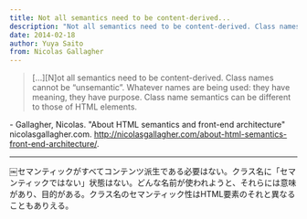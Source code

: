 ```yaml
---
title: Not all semantics need to be content-derived...
description: "Not all semantics need to be content-derived. Class names cannot be “unsemantic”. Whatever names are being used: they have meaning, they have purpose. Class name semantics can be different to those of HTML elements."
date: 2014-02-18
author: Yuya Saito
from: Nicolas Gallagher
---
```


> […][N]ot all semantics need to be content-derived. Class names cannot be “unsemantic”. Whatever names are being used: they have meaning, they have purpose. Class name semantics can be different to those of HTML elements. 

\- Gallagher, Nicolas. "About HTML semantics and front-end architecture" nicolasgallagher.com. <http://nicolasgallagher.com/about-html-semantics-front-end-architecture/>.

* * *

￼セマンティックがすべてコンテンツ派生である必要はない。クラス名に「セマンティックではない」状態はない。どんな名前が使われようと、それらには意味があり、目的がある。クラス名のセマンティック性はHTML要素のそれと異なることもありえる。